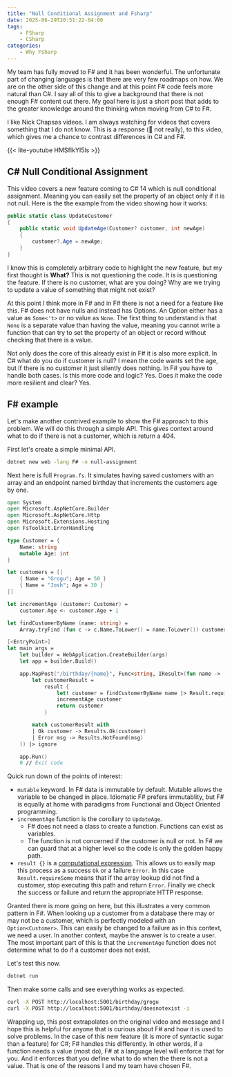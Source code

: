```yaml
---
title: "Null Conditional Assignment and Fsharp"
date: 2025-06-29T20:51:22-04:00
tags:
    - FSharp
    - CSharp
categories:
    - Why FSharp
---
```


My team has fully moved to F# and it has been wonderful. The unfortunate part of changing languages is that there are very few roadmaps on how. We are on the other side of this change and at this point F# code feels more natural than C#. I say all of this to give a background that there is not enough F# content out there. My goal here is just a short post that adds to the greater knowledge around the thinking when moving from C# to F#.

I like Nick Chapsas videos. I am always watching for videos that covers something that I do not know. This is a response (🙌 not really), to this video, which gives me a chance to contrast differences in C# and F#.

{{< lite-youtube HMSfIkYI5ls >}}

## C# Null Conditional Assignment
This video covers a new feature coming to C# 14 which is null conditional assignment. Meaning you can easily set the property of an object only if it is not null. Here is the the example from the video showing how it works:

```csharp
public static class UpdateCustomer
{
	public static void UpdateAge(Customer? customer, int newAge)
	{
		customer?.Age = newAge;
	}
}
```

I know this is completely arbitrary code to highlight the new feature, but my first thought is **What?** This is not questioning the code. It is is questioning the feature. If there is no customer, what are you doing? Why are we trying to update a value of something that might not exist?

At this point I think more in F# and in F# there is not a need for a feature like this. F# does not have nulls and instead has Options. An Option either has a value as `Some<'t>` or no value as `None`. The first thing to understand is that `None` is a separate value than having the value, meaning you cannot write a function that can try to set the property of an object or record without checking that there is a value.

Not only does the core of this already exist in F# it is also more explicit. In C# what do you do if customer is null? I mean the code wants set the age, but if there is no customer it just silently does nothing. In F# you have to handle both cases. Is this more code and logic? Yes. Does it make the code more resilient and clear? Yes.

## F# example
Let's make another contrived example to show the F# approach to this problem. We will do this through a simple API. This gives context around what to do if there is not a customer, which is return a 404.

First let's create a simple minimal API.
```bash
dotnet new web -lang F# -n null-assignment
```

Next here is full `Program.fs`. It simulates having saved customers with an array and an endpoint named birthday that increments the customers age by one.

```fsharp
open System
open Microsoft.AspNetCore.Builder
open Microsoft.AspNetCore.Http
open Microsoft.Extensions.Hosting
open FsToolkit.ErrorHandling

type Customer = {
    Name: string
    mutable Age: int
}

let customers = [|
    { Name = "Grogu"; Age = 50 }
    { Name = "Josh"; Age = 30 }
|]

let incrementAge (customer: Customer) =
    customer.Age <- customer.Age + 1

let findCustomerByName (name: string) =
    Array.tryFind (fun c -> c.Name.ToLower() = name.ToLower()) customers

[<EntryPoint>]
let main args =
    let builder = WebApplication.CreateBuilder(args)
    let app = builder.Build()

    app.MapPost("/birthday/{name}", Func<string, IResult>(fun name ->
        let customerResult =
            result {
                let! customer = findCustomerByName name |> Result.requireSome "Customer not found"
                incrementAge customer
                return customer
            }

        match customerResult with
        | Ok customer -> Results.Ok(customer)
        | Error msg -> Results.NotFound(msg)
    )) |> ignore

    app.Run()
    0 // Exit code
```

Quick run down of the points of interest:
- `mutable` keyword. In F# data is immutable by default. Mutable allows the variable to be changed in place. Idiomatic F# prefers immutablity, but F# is equally at home with paradigms from Functional and Object Oriented programming.
- `incrementAge` function is the corollary to `UpdateAge`.
	- F# does not need a class to create a function. Functions can exist as variables.
	- The function is not concerned if the customer is null or not. In F# we can guard that at a higher level so the code is only the golden happy path.
- `result {}` is a [computational expression](https://fsharpforfunandprofit.com/posts/computation-expressions-intro/). This allows us to easily map this process as a success `Ok` or a failure `Error`. In this case `Result.requireSome` means that if the array lookup did not find a customer, stop executing this path and return `Error`. Finally we check the success or failure and return the appropriate HTTP response.

Granted there is more going on here, but this illustrates a very common pattern in F#. When looking up a customer from a database there may or may not be a customer, which is perfectly modeled with an `Option<Customer>`. This can easily be changed to a failure as in this context, we need a user. In another context, maybe the answer is to create a user. The most important part of this is that the `incrementAge` function does not determine what to do if a customer does not exist.

Let's test this now.
```bash
dotnet run
```

Then make some calls and see everything works as expected.
```bash
curl -X POST http://localhost:5001/birthday/grogu
curl -X POST http://localhost:5001/birthday/doesnotexist -i
```

Wrapping up, this post extrapolates on the original video and message and I hope this is helpful for anyone that is curious about F# and how it is used to solve problems. In the case of this new feature (it is more of syntactic sugar than a feature) for C#; F# handles this differently. In other words, if a function needs a value (most do), F# at a language level will enforce that for you. And it enforces that you define what to do when the there is not a value. That is one of the reasons I and my team have chosen F#.
